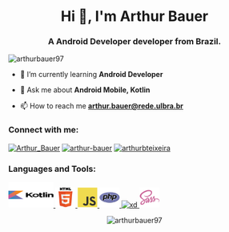 <h1 align="center">Hi 👋, I'm Arthur Bauer</h1>
<h3 align="center">A Android Developer developer from Brazil.</h3>

<p align="left"> <img src="https://komarev.com/ghpvc/?username=arthurbauer97&label=Profile%20views&color=0e75b6&style=flat" alt="arthurbauer97" /> </p>

- 🌱 I’m currently learning **Android Developer**

- 💬 Ask me about **Android Mobile, Kotlin**

- 📫 How to reach me **arthur.bauer@rede.ulbra.br**

<h3 align="left">Connect with me:</h3>
<p align="left">
<a href="https://twitter.com/Arthur_Bauer" target="blank"><img align="center" src="https://cdn.jsdelivr.net/npm/simple-icons@3.0.1/icons/twitter.svg" alt="Arthur_Bauer" height="30" width="40" /></a>
<a href="https://www.linkedin.com/in/arthur-bauer-278a93150/" target="blank"><img align="center" src="https://cdn.jsdelivr.net/npm/simple-icons@3.0.1/icons/linkedin.svg" alt="arthur-bauer" height="30" width="40" /></a>
<a href="https://instagram.com/arthurbteixeira" target="blank"><img align="center" src="https://cdn.jsdelivr.net/npm/simple-icons@3.0.1/icons/instagram.svg" alt="arthurbteixeira" height="30" width="40" /></a>
</p>

<h3 align="left">Languages and Tools:</h3>
<p align="left"> <a href="https://kotlinlang.org/" target="_blank"> <img src="https://raw.githubusercontent.com/devicons/devicon/master/icons/kotlin/kotlin-original-wordmark.svg" alt="css3" width="90" height="50"/> </a> <a href="https://kotlinlang.org/" target="_blank"> <img src="https://raw.githubusercontent.com/devicons/devicon/master/icons/html5/html5-original-wordmark.svg" alt="html5" width="40" height="40"/> </a> <a href="https://developer.mozilla.org/en-US/docs/Web/JavaScript" target="_blank"> <img src="https://raw.githubusercontent.com/devicons/devicon/master/icons/javascript/javascript-original.svg" alt="javascript" width="40" height="40"/> </a> <a href="https://www.php.net" target="_blank"> <img src="https://raw.githubusercontent.com/devicons/devicon/master/icons/php/php-original.svg" alt="php" width="40" height="40"/> </a> <a href="https://www.adobe.com/products/xd.html" target="_blank"> <img src="https://cdn.worldvectorlogo.com/logos/adobe-xd.svg" alt="xd" width="40" height="40"/> </a>
<a href="https://sass-lang.com/" target="_blank"> <img src="https://github.com/devicons/devicon/blob/master/icons/sass/sass-original.svg" alt="Sass" width="40" height="40"/> </a></p>



<p align="center"><img src="https://github-readme-stats.vercel.app/api?username=arthurbauer97&show_icons=true" alt="arthurbauer97" /> </p>

